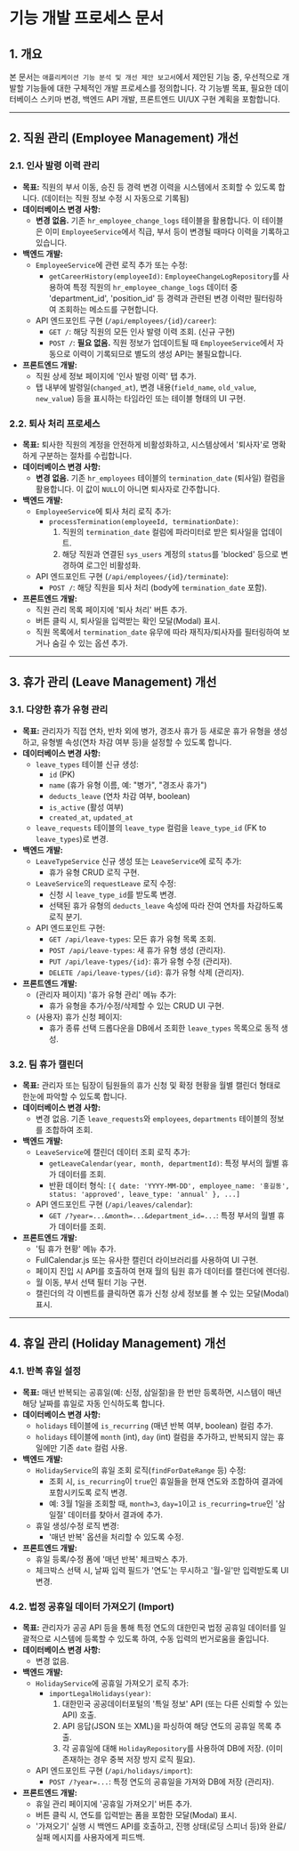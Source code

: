 # 기능 개발 프로세스 문서

## 1. 개요
본 문서는 `애플리케이션 기능 분석 및 개선 제안 보고서`에서 제안된 기능 중, 우선적으로 개발할 기능들에 대한 구체적인 개발 프로세스를 정의합니다. 각 기능별 목표, 필요한 데이터베이스 스키마 변경, 백엔드 API 개발, 프론트엔드 UI/UX 구현 계획을 포함합니다.

---

## 2. 직원 관리 (Employee Management) 개선

### 2.1. 인사 발령 이력 관리
- **목표:** 직원의 부서 이동, 승진 등 경력 변경 이력을 시스템에서 조회할 수 있도록 합니다. (데이터는 직원 정보 수정 시 자동으로 기록됨)
- **데이터베이스 변경 사항:**
    - **변경 없음.** 기존 `hr_employee_change_logs` 테이블을 활용합니다. 이 테이블은 이미 `EmployeeService`에서 직급, 부서 등이 변경될 때마다 이력을 기록하고 있습니다.
- **백엔드 개발:**
    - `EmployeeService`에 관련 로직 추가 또는 수정:
        - `getCareerHistory(employeeId)`: `EmployeeChangeLogRepository`를 사용하여 특정 직원의 `hr_employee_change_logs` 데이터 중 'department_id', 'position_id' 등 경력과 관련된 변경 이력만 필터링하여 조회하는 메소드를 구현합니다.
    - API 엔드포인트 구현 (`/api/employees/{id}/career`):
        - `GET /`: 해당 직원의 모든 인사 발령 이력 조회. (신규 구현)
        - `POST /`: **필요 없음.** 직원 정보가 업데이트될 때 `EmployeeService`에서 자동으로 이력이 기록되므로 별도의 생성 API는 불필요합니다.
- **프론트엔드 개발:**
    - 직원 상세 정보 페이지에 '인사 발령 이력' 탭 추가.
    - 탭 내부에 발령일(`changed_at`), 변경 내용(`field_name`, `old_value`, `new_value`) 등을 표시하는 타임라인 또는 테이블 형태의 UI 구현.

### 2.2. 퇴사 처리 프로세스
- **목표:** 퇴사한 직원의 계정을 안전하게 비활성화하고, 시스템상에서 '퇴사자'로 명확하게 구분하는 절차를 수립합니다.
- **데이터베이스 변경 사항:**
    - **변경 없음.** 기존 `hr_employees` 테이블의 `termination_date` (퇴사일) 컬럼을 활용합니다. 이 값이 `NULL`이 아니면 퇴사자로 간주합니다.
- **백엔드 개발:**
    - `EmployeeService`에 퇴사 처리 로직 추가:
        - `processTermination(employeeId, terminationDate)`:
            1. 직원의 `termination_date` 컬럼에 파라미터로 받은 퇴사일을 업데이트.
            2. 해당 직원과 연결된 `sys_users` 계정의 `status`를 'blocked' 등으로 변경하여 로그인 비활성화.
    - API 엔드포인트 구현 (`/api/employees/{id}/terminate`):
        - `POST /`: 해당 직원을 퇴사 처리 (body에 `termination_date` 포함).
- **프론트엔드 개발:**
    - 직원 관리 목록 페이지에 '퇴사 처리' 버튼 추가.
    - 버튼 클릭 시, 퇴사일을 입력받는 확인 모달(Modal) 표시.
    - 직원 목록에서 `termination_date` 유무에 따라 재직자/퇴사자를 필터링하여 보거나 숨길 수 있는 옵션 추가.

---

## 3. 휴가 관리 (Leave Management) 개선

### 3.1. 다양한 휴가 유형 관리
- **목표:** 관리자가 직접 연차, 반차 외에 병가, 경조사 휴가 등 새로운 휴가 유형을 생성하고, 유형별 속성(연차 차감 여부 등)을 설정할 수 있도록 합니다.
- **데이터베이스 변경 사항:**
    - `leave_types` 테이블 신규 생성:
        - `id` (PK)
        - `name` (휴가 유형 이름, 예: "병가", "경조사 휴가")
        - `deducts_leave` (연차 차감 여부, boolean)
        - `is_active` (활성 여부)
        - `created_at`, `updated_at`
    - `leave_requests` 테이블의 `leave_type` 컬럼을 `leave_type_id` (FK to `leave_types`)로 변경.
- **백엔드 개발:**
    - `LeaveTypeService` 신규 생성 또는 `LeaveService`에 로직 추가:
        - 휴가 유형 CRUD 로직 구현.
    - `LeaveService`의 `requestLeave` 로직 수정:
        - 신청 시 `leave_type_id`를 받도록 변경.
        - 선택된 휴가 유형의 `deducts_leave` 속성에 따라 잔여 연차를 차감하도록 로직 분기.
    - API 엔드포인트 구현:
        - `GET /api/leave-types`: 모든 휴가 유형 목록 조회.
        - `POST /api/leave-types`: 새 휴가 유형 생성 (관리자).
        - `PUT /api/leave-types/{id}`: 휴가 유형 수정 (관리자).
        - `DELETE /api/leave-types/{id}`: 휴가 유형 삭제 (관리자).
- **프론트엔드 개발:**
    - (관리자 페이지) '휴가 유형 관리' 메뉴 추가:
        - 휴가 유형을 추가/수정/삭제할 수 있는 CRUD UI 구현.
    - (사용자) 휴가 신청 페이지:
        - 휴가 종류 선택 드롭다운을 DB에서 조회한 `leave_types` 목록으로 동적 생성.

### 3.2. 팀 휴가 캘린더
- **목표:** 관리자 또는 팀장이 팀원들의 휴가 신청 및 확정 현황을 월별 캘린더 형태로 한눈에 파악할 수 있도록 합니다.
- **데이터베이스 변경 사항:**
    - 변경 없음. 기존 `leave_requests`와 `employees`, `departments` 테이블의 정보를 조합하여 조회.
- **백엔드 개발:**
    - `LeaveService`에 캘린더 데이터 조회 로직 추가:
        - `getLeaveCalendar(year, month, departmentId)`: 특정 부서의 월별 휴가 데이터를 조회.
        - 반환 데이터 형식: `[{ date: 'YYYY-MM-DD', employee_name: '홍길동', status: 'approved', leave_type: 'annual' }, ...]`
    - API 엔드포인트 구현 (`/api/leaves/calendar`):
        - `GET /?year=...&month=...&department_id=...`: 특정 부서의 월별 휴가 데이터를 조회.
- **프론트엔드 개발:**
    - '팀 휴가 현황' 메뉴 추가.
    - FullCalendar.js 또는 유사한 캘린더 라이브러리를 사용하여 UI 구현.
    - 페이지 진입 시 API를 호출하여 현재 월의 팀원 휴가 데이터를 캘린더에 렌더링.
    - 월 이동, 부서 선택 필터 기능 구현.
    - 캘린더의 각 이벤트를 클릭하면 휴가 신청 상세 정보를 볼 수 있는 모달(Modal) 표시.

---

## 4. 휴일 관리 (Holiday Management) 개선

### 4.1. 반복 휴일 설정
- **목표:** 매년 반복되는 공휴일(예: 신정, 삼일절)을 한 번만 등록하면, 시스템이 매년 해당 날짜를 휴일로 자동 인식하도록 합니다.
- **데이터베이스 변경 사항:**
    - `holidays` 테이블에 `is_recurring` (매년 반복 여부, boolean) 컬럼 추가.
    - `holidays` 테이블에 `month` (int), `day` (int) 컬럼을 추가하고, 반복되지 않는 휴일에만 기존 `date` 컬럼 사용.
- **백엔드 개발:**
    - `HolidayService`의 휴일 조회 로직(`findForDateRange` 등) 수정:
        - 조회 시, `is_recurring`이 `true`인 휴일들을 현재 연도와 조합하여 결과에 포함시키도록 로직 변경.
        - 예: 3월 1일을 조회할 때, `month=3`, `day=1`이고 `is_recurring=true`인 '삼일절' 데이터를 찾아서 결과에 추가.
    - 휴일 생성/수정 로직 변경:
        - '매년 반복' 옵션을 처리할 수 있도록 수정.
- **프론트엔드 개발:**
    - 휴일 등록/수정 폼에 '매년 반복' 체크박스 추가.
    - 체크박스 선택 시, 날짜 입력 필드가 '연도'는 무시하고 '월-일'만 입력받도록 UI 변경.

### 4.2. 법정 공휴일 데이터 가져오기 (Import)
- **목표:** 관리자가 공공 API 등을 통해 특정 연도의 대한민국 법정 공휴일 데이터를 일괄적으로 시스템에 등록할 수 있도록 하여, 수동 입력의 번거로움을 줄입니다.
- **데이터베이스 변경 사항:**
    - 변경 없음.
- **백엔드 개발:**
    - `HolidayService`에 공휴일 가져오기 로직 추가:
        - `importLegalHolidays(year)`:
            1. 대한민국 공공데이터포털의 '특일 정보' API (또는 다른 신뢰할 수 있는 API) 호출.
            2. API 응답(JSON 또는 XML)을 파싱하여 해당 연도의 공휴일 목록 추출.
            3. 각 공휴일에 대해 `HolidayRepository`를 사용하여 DB에 저장. (이미 존재하는 경우 중복 저장 방지 로직 필요).
    - API 엔드포인트 구현 (`/api/holidays/import`):
        - `POST /?year=...`: 특정 연도의 공휴일을 가져와 DB에 저장 (관리자).
- **프론트엔드 개발:**
    - 휴일 관리 페이지에 '공휴일 가져오기' 버튼 추가.
    - 버튼 클릭 시, 연도를 입력받는 폼을 포함한 모달(Modal) 표시.
    - '가져오기' 실행 시 백엔드 API를 호출하고, 진행 상태(로딩 스피너 등)와 완료/실패 메시지를 사용자에게 피드백.